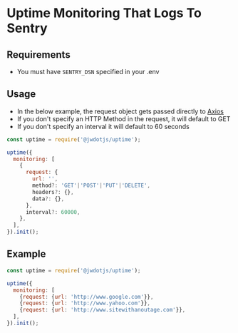 # Uptime Monitoring That Logs To Sentry

## Requirements

- You must have `SENTRY_DSN` specified in your .env

## Usage

- In the below example, the request object gets passed directly to [Axios](https://github.com/axios/axios)
- If you don't specify an HTTP Method in the request, it will default to GET
- If you don't specify an interval it will default to 60 seconds

```javascript
const uptime = require('@jwdotjs/uptime');

uptime({
  monitoring: [
    {
      request: {
        url: '',
        method?: 'GET'|'POST'|'PUT'|'DELETE',
        headers?: {},
        data?: {},
      }, 
      interval?: 60000,
    },
  ],
}).init();
```

## Example

```javascript
const uptime = require('@jwdotjs/uptime');

uptime({
  monitoring: [
    {request: {url: 'http://www.google.com'}},
    {request: {url: 'http://www.yahoo.com'}},
    {request: {url: 'http://www.sitewithanoutage.com'}},
  ],
}).init();
```